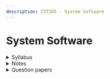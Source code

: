 ```yaml
---
description: CST305 - System Software
---
```


# System Software

<details>

<summary>Syllabus</summary>

[CST305](https://drive.google.com/file/d/163ZyfbzQ0_vLbRQkeddJ2bWAwZlbLhxE/view?usp=drive_link)

</details>

<details>

<summary>Notes</summary>

[SS Notes](https://drive.google.com/drive/folders/1Z-LfMKxTfQoTUKvKHT_IdcjLOvYdDLzy?usp=drive_link)

[SS Short Notes](https://drive.google.com/drive/folders/1f_b7k616WQoWVLewRgbYNuSVQBvK3Bld?usp=drive_link)&#x20;

</details>

<details>

<summary>Question papers</summary>

[SS PYQs](https://drive.google.com/drive/folders/1l5MHLJHqfAlYDb-ymryVhszpJHd5TXUz?usp=drive_link)&#x20;

</details>
